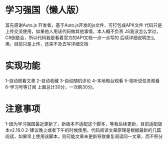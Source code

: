 # 学习强国（懒人版）
首先感谢Auto.js 开发者，基于Auto.js开发的js文件，可打包成APK文件
代码只是上传交流使用，如果他人用该代码做其他事情，本人概不负责
JS我没怎么学过，C#倒是会，所以代码我是看着官方的API文档一点一点写的
后续详细说明怎么用，目前只是上传，还来不及去写详细文档
# 实现功能
  1-自动观看文章
  2-自动收藏
  3-自动随机评论
  4-本地电台观看
  5-视听说任务观看
  6-学习号等订阅
  上面总计30分，一次刷30分。
# 注意事项
  1-因为学习强国最近更新了，新版本不适配这个脚本，等我后续更新，目前适配版本v2.18.0
  2-建议晚上或者下午的时候使用，代码阅读文章原理是根据最新的几篇阅读，如果早上使用该脚本，则可能文章未更新导致重复阅读同一文章，而不积分
